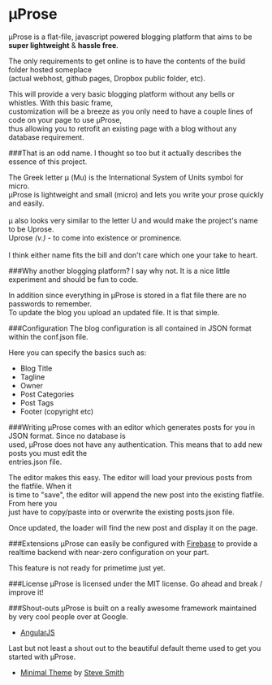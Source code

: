 μProse
====

μProse is a flat-file, javascript powered blogging platform that aims to be **super lightweight** &amp; **hassle free**.

The only requirements to get online is to have the contents of the build folder hosted someplace<br>
(actual webhost, github pages, Dropbox public folder, etc).

This will provide a very basic blogging platform without any bells or whistles. With this basic frame, <br>
customization will be a breeze as you only need to have a couple lines of code on your page to use μProse, <br>
thus allowing you to retrofit an existing page with a blog without any database requirement.

###That is an odd name.
I thought so too but it actually describes the essence of this project.

The Greek letter μ (Mu) is the International System of Units symbol for micro.<br>μProse is lightweight and small (micro) and lets you write your prose quickly and easily.
<br><br>μ also looks very similar to the letter U and would make the project's name to be Uprose.<br>Uprose *(v.)* - to come into existence or prominence.<br><br>I think either name fits the bill and don't care which one your take to heart.

###Why another blogging platform? 
I say why not. It is a nice little experiment and should be fun to code.

In addition since everything in μProse is stored in a flat file there are no passwords to remember.<br>To update the blog you upload an updated file. It is that simple.

###Configuration
The blog configuration is all contained in JSON format within the conf.json file.

Here you can specify the basics such as:
- Blog Title
- Tagline
- Owner
- Post Categories
- Post Tags
- Footer (copyright etc)

###Writing
μProse comes with an editor which generates posts for you in JSON format. Since no database is <br>
used, μProse does not have any authentication. This means that to add new posts you must edit the <br>
entries.json file.

The editor makes this easy. The editor will load your previous posts from the flatfile. When it<br>
is time to "save", the editor will append the new post into the existing flatfile. From here you<br>
just have to copy/paste into or overwrite the existing posts.json file.

Once updated, the loader will find the new post and display it on the page.

###Extensions
μProse can easily be configured with [Firebase](https://www.firebase.com/) to provide a realtime backend with near-zero configuration on your part.

This feature is not ready for primetime just yet.

###License
μProse is licensed under the MIT license. Go ahead and break / improve it!

###Shout-outs
μProse is built on a really awesome framework maintained by very cool people over at Google.

- [AngularJS](http://angularjs.org/)

Last but not least a shout out to the beautiful default theme used to get you started with μProse.

- [Minimal Theme](https://github.com/orderedlist/minimal) by [Steve Smith](https://github.com/orderedlist) 
